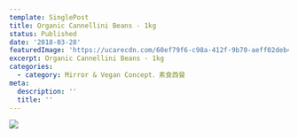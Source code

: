 ```yaml
---
template: SinglePost
title: Organic Cannellini Beans - 1kg
status: Published
date: '2018-03-28'
featuredImage: 'https://ucarecdn.com/60ef79f6-c98a-412f-9b70-aeff02deb457/'
excerpt: Organic Cannellini Beans - 1kg
categories:
  - category: Mirror & Vegan Concept．素食西餐
meta:
  description: ''
  title: ''
---
```

![](https://ucarecdn.com/c4ef277d-6681-43c7-bb71-b6075c614d39/)
